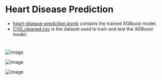 # Heart Disease Prediction
- [heart-disease-prediction.ipynb](heart-disease-prediction.ipynb) contains the trained XGBoost model.
- [CVD_cleaned.csv](CVD_cleaned.csv) is the dataset used to train and test the XGBoost model.
#
![image](https://github.com/user-attachments/assets/afcfe2a3-2b4f-49f4-a758-0b1eae17efd5)

![image](https://github.com/user-attachments/assets/8e51b5eb-dfc1-45e9-bd13-3b0c8b6f32cb)

![image](https://github.com/user-attachments/assets/76e647b8-2c62-4f27-84d6-91662409569f)
